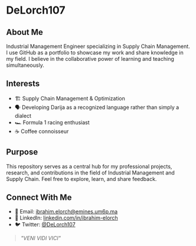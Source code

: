 # DeLorch107

## About Me
Industrial Management Engineer specializing in Supply Chain Management. I use GitHub as a portfolio to showcase my work and share knowledge in my field. I believe in the collaborative power of learning and teaching simultaneously.

## Interests
- 🏗  Supply Chain Management & Optimization
- 🗣️ Developing Darija as a recognized language rather than simply a dialect
- 🏎️ Formula 1 racing enthusiast
- ☕ Coffee connoisseur

## Purpose
This repository serves as a central hub for my professional projects, research, and contributions in the field of Industrial Management and Supply Chain. Feel free to explore, learn, and share feedback.

## Connect With Me
- 📧 Email: [ibrahim.elorch@emines.um6p.ma](mailto:ibrahim.elorch@emines.um6p.ma)
- 💼 LinkedIn: [linkedin.com/in/ibrahim-elorch](https://www.linkedin.com/in/ibrahim-elorch-6879782ba/)
- 🐦 Twitter: [@DeLorch107](https://x.com/DeLorch107) 

> *"VENI VIDI VICI"*
